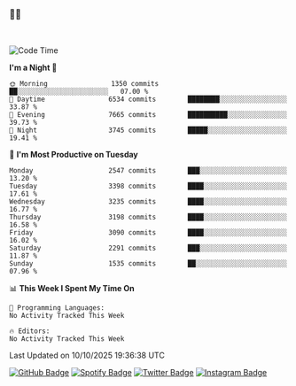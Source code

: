 ### 🤙🍺

<!-- <a href="https://github-readme-stats.vercel.app/api?username=hzak2xx&count_private=true&show_icons=true&theme=dracula">
  <img align="center" src="https://github-readme-stats.vercel.app/api?username=hzak2xx&count_private=true&show_icons=true&theme=dracula" />
</a>
</br> -->
</br>

<!--START_SECTION:waka-->
![Code Time](http://img.shields.io/badge/Code%20Time-4%2C209%20hrs%2040%20mins-blue)

**I'm a Night 🦉** 

```text
🌞 Morning                1350 commits        ██░░░░░░░░░░░░░░░░░░░░░░░   07.00 % 
🌆 Daytime                6534 commits        ████████░░░░░░░░░░░░░░░░░   33.87 % 
🌃 Evening                7665 commits        ██████████░░░░░░░░░░░░░░░   39.73 % 
🌙 Night                  3745 commits        █████░░░░░░░░░░░░░░░░░░░░   19.41 % 
```
📅 **I'm Most Productive on Tuesday** 

```text
Monday                   2547 commits        ███░░░░░░░░░░░░░░░░░░░░░░   13.20 % 
Tuesday                  3398 commits        ████░░░░░░░░░░░░░░░░░░░░░   17.61 % 
Wednesday                3235 commits        ████░░░░░░░░░░░░░░░░░░░░░   16.77 % 
Thursday                 3198 commits        ████░░░░░░░░░░░░░░░░░░░░░   16.58 % 
Friday                   3090 commits        ████░░░░░░░░░░░░░░░░░░░░░   16.02 % 
Saturday                 2291 commits        ███░░░░░░░░░░░░░░░░░░░░░░   11.87 % 
Sunday                   1535 commits        ██░░░░░░░░░░░░░░░░░░░░░░░   07.96 % 
```


📊 **This Week I Spent My Time On** 

```text
💬 Programming Languages: 
No Activity Tracked This Week

🔥 Editors: 
No Activity Tracked This Week
```


 Last Updated on 10/10/2025 19:36:38 UTC
<!--END_SECTION:waka-->

[![GitHub Badge](https://img.shields.io/badge/GitHub-100000?style=for-the-badge&logo=github&logoColor=white)](https://github.com/hzak2xx)
[![Spotify Badge](https://img.shields.io/badge/Spotify-1ED760?&style=for-the-badge&logo=spotify&logoColor=white)](https://open.spotify.com/user/uf90s6sbbh75a1mt44clkhkvf)
[![Twitter Badge](https://img.shields.io/badge/Twitter-1DA1F2?style=for-the-badge&logo=twitter&logoColor=white)](https://twitter.com/hzak2xx)
[![Instagram Badge](https://img.shields.io/badge/Instagram-E4405F?style=for-the-badge&logo=instagram&logoColor=white)](https://www.instagram.com/hzak2xx/)
